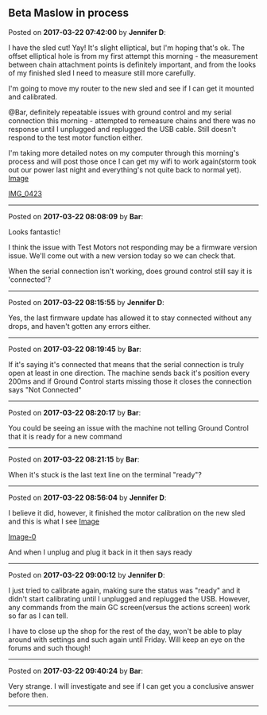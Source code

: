 ## Beta Maslow in process
Posted on **2017-03-22 07:42:00** by **Jennifer D**:

I have the sled cut! Yay! It's slight elliptical, but I'm hoping that's ok. The offset elliptical hole is from my first attempt this morning - the measurement between chain attachment points is definitely important, and from the looks of my finished sled I need to measure still more carefully. 



I'm going to move my router to the new sled and see if I can get it mounted and calibrated. 



@Bar, definitely repeatable issues with ground control and my serial connection this morning - attempted to remeasure chains and there was no response until I unplugged and replugged the USB cable. Still doesn't respond to the test motor function either. 



I'm taking more detailed notes on my computer through this morning's process and will post those once I can get my wifi to work again(storm took out our power last night and everything's not quite back to normal yet).  [Image](/images/uu/uuu7_image.jpg.jpg) 



 [IMG_0423](/images/dq/dqpz_img_0423.jpg.jpg)

---

Posted on **2017-03-22 08:08:09** by **Bar**:

Looks fantastic!



I think the issue with Test Motors not responding may be a firmware version issue. We'll come out with a new version today so we can check that.



When the serial connection isn't working, does ground control still say it is 'connected'?

---

Posted on **2017-03-22 08:15:55** by **Jennifer D**:

Yes, the last firmware update has allowed it to stay connected without any drops, and haven't gotten any errors either.

---

Posted on **2017-03-22 08:19:45** by **Bar**:

If it's saying it's connected that means that the serial connection is truly open at least in one direction. The machine sends back it's position every 200ms and if Ground Control starts missing those it closes the connection says "Not Connected"

---

Posted on **2017-03-22 08:20:17** by **Bar**:

You could be seeing an issue with the machine not telling Ground Control that it is ready for a new command

---

Posted on **2017-03-22 08:21:15** by **Bar**:

When it's stuck is the last text line on the terminal "ready"?

---

Posted on **2017-03-22 08:56:04** by **Jennifer D**:

I believe it did, however, it finished the motor calibration on the new sled and this is what I see  [Image](/images/up/upj3_image.jpg.jpg) 



 [Image-0](/images/xr/xril_file_0image.jpg.jpg)



And when I unplug and plug it back in it then says ready

---

Posted on **2017-03-22 09:00:12** by **Jennifer D**:

I just tried to calibrate again, making sure the status was "ready" and it didn't start calibrating until I unplugged and replugged the USB. However, any commands from the main GC screen(versus the actions screen) work so far as I can tell. 



I have to close up the shop for the rest of the day, won't be able to play around with settings and such again until Friday. Will keep an eye on the forums and such though!

---

Posted on **2017-03-22 09:40:24** by **Bar**:

Very strange. I will investigate and see if I can get you a conclusive answer before then.

---

